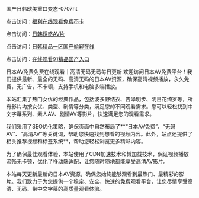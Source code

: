 
国产日韩欧美重口变态-0707ht


点击访问：<a href="https://gsd-agv.pages.dev/">福利在线观看免费不卡</a>

点击访问：<a href="https://gda-c7m.pages.dev/">日韩诱惑AV片</a>

点击访问：<a href="https://tfda.pages.dev/">日韩精品一区国产偷窥在线</a>

点击访问：<a href="https://gfd-5xg.pages.dev/">在线观看91精品国产入口</a>


日本AV免费免费在线观看｜高清无码无码每日更新
欢迎访问日本AV免费平台！我们提供最新、最全的无码、高清无码的日本AV资源，确保高清视频播放，永久免费，无广告，不卡顿，支持手机和电脑多端播放。

本站汇集了热门女优的经典作品，包括波多野结衣、吉泽明步、明日花绮罗等，所有影片均按女优、类型、剧情等分类，满足您的不同观看需求。您可以轻松找到中文字幕系列、素人AV、剧情AV等影片，快速满足您的观看需求。

我们采用了SEO优化策略，确保页面中自然布局了**“日本AV免费”、“无码AV”、“高清AV”等关键词，帮助您快速找到想看的视频内容。此外，站点还提供了相关推荐视频和标签系统**，帮助您轻松浏览更多精彩内容。

为了确保最佳观看体验，本站使用了CDN加速技术和懒加载技术，保证视频播放流畅无卡顿，优化了移动端适配，让您随时随地都能享受高清AV影片。

本站每天更新最新的日本AV资源，确保您始终能够观看到最热门、最精彩的影片。我们致力于为您提供一个稳定、安全、快速的免费观看平台，让您尽情享受高清、无码、带中文字幕的高质量观看体验。

<span style="display:none;">[Canonical link](https://github.com/songnha20250707/songnha8 ）</span>
